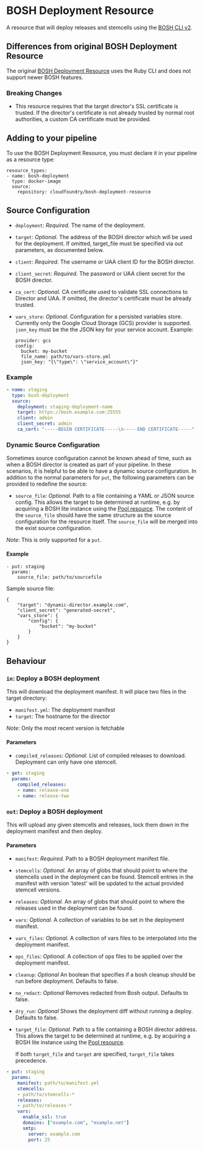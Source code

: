 # BOSH Deployment Resource

A resource that will deploy releases and stemcells using the [BOSH CLI v2](https://bosh.io/docs/cli-v2.html). 

## Differences from original BOSH Deployment Resource

The original [BOSH Deployment Resource](https://github.com/concourse/bosh-deployment-resource)
uses the Ruby CLI and does not support newer BOSH features.

### Breaking Changes

* This resource requires that the target director's SSL certificate is trusted. If the director's certificate is not
 already trusted by normal root authorities, a custom CA certificate must be provided.

## Adding to your pipeline

To use the BOSH Deployment Resource, you must declare it in your pipeline as a resource type:

```
resource_types:
- name: bosh-deployment
  type: docker-image
  source:
    repository: cloudfoundry/bosh-deployment-resource
```

## Source Configuration

* `deployment`: *Required.* The name of the deployment.
* `target`: *Optional.* The address of the BOSH director which will be used for the deployment. If omitted, target_file
  must be specified via out parameters, as documented below.
* `client`: *Required.* The username or UAA client ID for the BOSH director.
* `client_secret`: *Required.* The password or UAA client secret for the BOSH director.
* `ca_cert`: *Optional.* CA certificate used to validate SSL connections to Director and UAA. If omitted, the director's
  certificate must be already trusted.
* `vars_store`: *Optional.* Configuration for a persisted variables store. Currently only the Google Cloud Storage (GCS)
  provider is supported. `json_key` must be the the JSON key for your service account. Example:

  ```
  provider: gcs
  config:
    bucket: my-bucket
    file_name: path/to/vars-store.yml
    json_key: "{\"type\": \"service_account\"}"
  ```

### Example

``` yaml
- name: staging
  type: bosh-deployment
  source:
    deployment: staging-deployment-name
    target: https://bosh.example.com:25555
    client: admin
    client_secret: admin
    ca_cert: "-----BEGIN CERTIFICATE-----\n-----END CERTIFICATE-----"
```

### Dynamic Source Configuration

Sometimes source configuration cannot be known ahead of time, such as when a BOSH director is created as part of your
pipeline. In these scenarios, it is helpful to be able to have a dynamic source configuration. In addition to the
normal parameters for `put`, the following parameters can be provided to redefine the source:

* `source_file`: *Optional.* Path to a file containing a YAML or JSON source config. This allows the target to be determined
  at runtime, e.g. by acquiring a BOSH lite instance using the
  [Pool resource](https://github.com/concourse/pool-resource). The content of the `source_file` should have the same
  structure as the source configuration for the resource itself. The `source_file` will be merged into the exist source
  configuration.

_Note_: This is only supported for a `put`.

#### Example

```
- put: staging
  params:
    source_file: path/to/sourcefile
```

Sample source file:

```
{
    "target": "dynamic-director.example.com",
    "client_secret": "generated-secret",
    "vars_store": {
        "config": {
            "bucket": "my-bucket"
        }
    }
}
```

## Behaviour

### `in`: Deploy a BOSH deployment

This will download the deployment manifest. It will place two files in the target directory:

- `manifest.yml`: The deployment manifest
- `target`: The hostname for the director

_Note_: Only the most recent version is fetchable

#### Parameters

* `compiled_releases`: *Optional.* List of compiled releases to download. Deployment can only have one stemcell.

``` yaml
- get: staging
  params:
    compiled_releases:
    - name: release-one
    - name: release-two
```

### `out`: Deploy a BOSH deployment

This will upload any given stemcells and releases, lock them down in the
deployment manifest and then deploy.

#### Parameters

* `manifest`: *Required.* Path to a BOSH deployment manifest file.

* `stemcells`: *Optional.* An array of globs that should point to where the
  stemcells used in the deployment can be found. Stemcell entries in the
  manifest with version 'latest' will be updated to the actual provided
  stemcell versions.

* `releases`: *Optional.* An array of globs that should point to where the
  releases used in the deployment can be found.

* `vars`: *Optional.* A collection of variables to be set in the deployment manifest.

* `vars_files`: *Optional.* A collection of vars files to be interpolated into the deployment manifest.

* `ops_files`: *Optional.* A collection of ops files to be applied over the deployment manifest.

* `cleanup`: *Optional* An boolean that specifies if a bosh cleanup should be
  run before deployment. Defaults to false.

* `no_redact`: *Optional* Removes redacted from Bosh output. Defaults to false.

* `dry_run`: *Optional* Shows the deployment diff without running a deploy. Defaults to false.

* `target_file`: *Optional.* Path to a file containing a BOSH director address.
  This allows the target to be determined at runtime, e.g. by acquiring a BOSH
  lite instance using the [Pool
  resource](https://github.com/concourse/pool-resource).

  If both `target_file` and `target` are specified, `target_file` takes
  precedence.

``` yaml
- put: staging
  params:
    manifest: path/to/manifest.yml
    stemcells:
    - path/to/stemcells-*
    releases:
    - path/to/releases-*
    vars:
      enable_ssl: true
      domains: ["example.com", "example.net"]
      smtp:
        server: example.com
        port: 25
```
